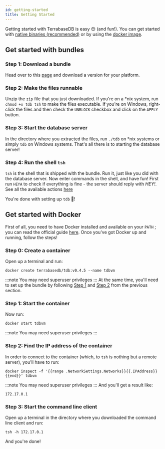 ```yaml
---
id: getting-started
title: Getting Started
---
```

Getting started with TerrabaseDB is easy 😊 (and fun!). You can get started with [native binaries (recommended)](#get-started-with-bundles) or by using the [docker image](#get-started-with-docker).

## Get started with bundles

### Step 1: Download a bundle

Head over to this [page](https://github.com/terrabasedb/terrabase/releases/v0.4.5) and download a version for your platform.

### Step 2: Make the files runnable

Unzip the `zip` file that you just downloaded. If you're on a *nix system, run `chmod +x tdb tsh` to make the files executable. If you're on Windows, right-click the files and then check the `UNBLOCK` checkbox and click on the `APPLY` button.

### Step 3: Start the database server

In the directory where you extracted the files, run `./tdb` on *nix systems or simply `tdb` on Windows systems. That's all there is to starting the database server!

### Step 4: Run the shell `tsh`

`tsh` is the shell that is shipped with the bundle. Run it, just like you did with the database server. Now enter commands in the shell, and have fun! First run `HEYA` to check if everything is fine - the server should reply with _HEY!_.
See all the available actions [here](actions/overview)

You're done with setting up `tdb` 🎉!

## Get started with Docker

First of all, you need to have Docker installed and available on your `PATH` ; you can read the official guide [here](https://docs.docker.com/get-docker/). Once you've got Docker up and running, follow the steps!

### Step 0: Create a container

Open up a terminal and run:

``` 
docker create terrabasedb/tdb:v0.4.5 --name tdbvm
```

:::note
You may need superuser privileges
:::
At the same time, you'll need to set up the bundle by following [Step 1](#step-1-download-a-bundle) and [Step 2](#step-2-make-the-files-runnable) from the previous section.

### Step 1: Start the container

Now run:

``` 
docker start tdbvm
```

:::note
You may need superuser privileges
:::
### Step 2: Find the IP address of the container

In order to connect to the container (which, to `tsh` is nothing but a remote server), you'll have to run:

``` shell
docker inspect -f '{{range .NetworkSettings.Networks}}{{.IPAddress}}{{end}}' tdbvm
```

:::note
You may need superuser privileges
:::
And you'll get a result like:

``` text
172.17.0.1
```

### Step 3: Start the command line client

Open up a terminal in the directory where you downloaded the command line client and run:

``` shell
tsh -h 172.17.0.1
```

And you're done!
